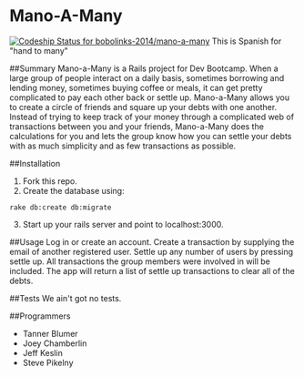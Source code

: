 # Mano-A-Many 
[ ![Codeship Status for bobolinks-2014/mano-a-many](https://codeship.io/projects/756d8a80-1151-0132-5385-72f63f219fb7/status)](https://codeship.io/projects/33017)
 This is Spanish for "hand to many"

##Summary 
Mano-a-Many is a Rails project for Dev Bootcamp. When a large group of people interact on a daily basis, sometimes borrowing and lending money, sometimes buying coffee or meals, it can get pretty complicated to pay each other back or settle up.  Mano-a-Many allows you to create a circle of friends and square up your debts with one another. Instead of trying to keep track of your money through a complicated web of transactions between you and your friends, Mano-a-Many does the calculations for you and lets the group know how you can settle your debts with as much simplicity and as few transactions as possible.

##Installation
1. Fork this repo.
2. Create the database using:
```
rake db:create db:migrate
```
3. Start up your rails server and point to localhost:3000.


##Usage
Log in or create an account.
Create a transaction by supplying the email of another registered user.
Settle up any number of users by pressing settle up.  All transactions the group members were involved in will be included. The app will return a list of settle up transactions to clear all of the debts.

##Tests
We ain't got no tests.

##Programmers
* Tanner Blumer
* Joey Chamberlin
* Jeff Keslin
* Steve Pikelny


